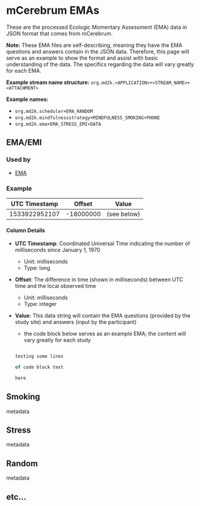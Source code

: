 # mCerebrum EMAs
These are the processed Ecologic Momentary Assessment (EMA) data in JSON format that comes from mCerebrum.

**Note:** These EMA files are self-describing, meaning they have the EMA questions and answers contain in the JSON data. Therefore, this page will serve as an example to show the format and assist with basic understanding of the data. The specifics regarding the data will vary greatly for each EMA.


**Example stream name structure:**
`org.md2k.<APPLICATION>+<STREAM_NAME>+<ATTACHMENT>`

**Example names:**
- `org.md2k.scheduler+EMA_RANDOM`
- `org.md2k.mindfulnessstrategy+MINDFULNESS_SMOKING+PHONE`
- `org.md2k.ema+EMA_STRESS_EMI+DATA`

## EMA/EMI

### Used by
- [EMA](../features/ema)

### Example

| UTC Timestamp | Offset    | Value       |
| ------------- | --------- | ----------- |
| 1533922952107 | -18000000 | (see below) |

#### Column Details
- **UTC Timestamp**: Coordinated Universal Time indicating the number of milliseconds since January 1, 1970
  - Unit: milliseconds
  - Type: long
- **Offset**: The difference in time (shown in milliseconds) between UTC time and the local observed time
  - Unit: milliseconds
  - Type: integer
- **Value**: This data string will contain the EMA questions (provided by the study site) and answers (input by the participant)
  - the code block below serves as an example EMA; the content will vary greatly for each study

  ```javascript example code block test

  testing some lines

  of code block text

  here

  ```

<!-- *code block with example "beautified" ema json file -->

<!-- **Files names:**
*Below is a list of possible EMA file names. This list is not comprehensive, but will serve as a queryable list known possibile file names.
- `org.md2k.scheduler+EMA_RANDOM`
- `org.md2k.mindfulnessstrategy+MINDFULNESS_SMOKING+PHONE`
- `org.md2k.ema+EMA_STRESS_EMI+DATA`
- add others from Moffitt and look at other studies -->

## Smoking

metadata

## Stress

metadata

## Random

metadata

## etc...
